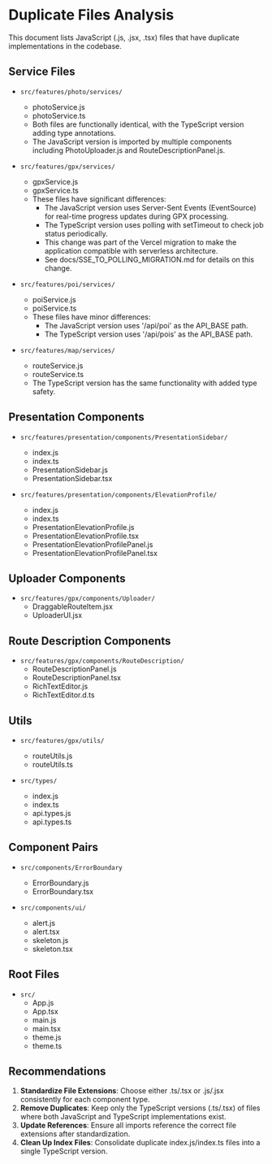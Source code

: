 # Duplicate Files Analysis

This document lists JavaScript (.js, .jsx, .tsx) files that have duplicate implementations in the codebase.

## Service Files

- `src/features/photo/services/`
  - photoService.js
  - photoService.ts
  - Both files are functionally identical, with the TypeScript version adding type annotations.
  - The JavaScript version is imported by multiple components including PhotoUploader.js and RouteDescriptionPanel.js.

- `src/features/gpx/services/`
  - gpxService.js
  - gpxService.ts
  - These files have significant differences:
    - The JavaScript version uses Server-Sent Events (EventSource) for real-time progress updates during GPX processing.
    - The TypeScript version uses polling with setTimeout to check job status periodically.
    - This change was part of the Vercel migration to make the application compatible with serverless architecture.
    - See docs/SSE_TO_POLLING_MIGRATION.md for details on this change.

- `src/features/poi/services/`
  - poiService.js
  - poiService.ts
  - These files have minor differences:
    - The JavaScript version uses '/api/poi' as the API_BASE path.
    - The TypeScript version uses '/api/pois' as the API_BASE path.

- `src/features/map/services/`
  - routeService.js
  - routeService.ts
  - The TypeScript version has the same functionality with added type safety.

## Presentation Components

- `src/features/presentation/components/PresentationSidebar/`
  - index.js
  - index.ts
  - PresentationSidebar.js
  - PresentationSidebar.tsx

- `src/features/presentation/components/ElevationProfile/`
  - index.js
  - index.ts
  - PresentationElevationProfile.js
  - PresentationElevationProfile.tsx
  - PresentationElevationProfilePanel.js
  - PresentationElevationProfilePanel.tsx

## Uploader Components

- `src/features/gpx/components/Uploader/`
  - DraggableRouteItem.jsx
  - UploaderUI.jsx

## Route Description Components

- `src/features/gpx/components/RouteDescription/`
  - RouteDescriptionPanel.js
  - RouteDescriptionPanel.tsx
  - RichTextEditor.js
  - RichTextEditor.d.ts

## Utils

- `src/features/gpx/utils/`
  - routeUtils.js
  - routeUtils.ts

- `src/types/`
  - index.js
  - index.ts
  - api.types.js
  - api.types.ts

## Component Pairs

- `src/components/ErrorBoundary`
  - ErrorBoundary.js
  - ErrorBoundary.tsx

- `src/components/ui/`
  - alert.js
  - alert.tsx
  - skeleton.js
  - skeleton.tsx

## Root Files

- `src/`
  - App.js
  - App.tsx
  - main.js
  - main.tsx
  - theme.js
  - theme.ts

## Recommendations

1. **Standardize File Extensions**: Choose either .ts/.tsx or .js/.jsx consistently for each component type.
2. **Remove Duplicates**: Keep only the TypeScript versions (.ts/.tsx) of files where both JavaScript and TypeScript implementations exist.
3. **Update References**: Ensure all imports reference the correct file extensions after standardization.
4. **Clean Up Index Files**: Consolidate duplicate index.js/index.ts files into a single TypeScript version.
